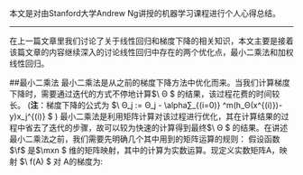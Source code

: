 本文是对由Stanford大学Andrew Ng讲授的机器学习课程进行个人心得总结。

---
在上一篇文章里我们讨论了关于线性回归和梯度下降的相关知识，本文主要是接着该篇文章的内容继续深入的讨论线性回归中存在的两个优化点，最小二乘法和加权线性回归。

##最小二乘法
 最小二乘法是从之前的梯度下降方法中优化而来。当我们计算梯度下降时，需要通过迭代的方式不停地计算$\ Θ $ 的结果，该过程花费的时间较长。 (**注**：梯度下降的公式为 $\ Θ_j := Θ_j - \alpha∑_{(i=0)} ^m(h_Θ(x^{(i)})-y)x_j^{(i)} $ )
 最小二乘法是利用矩阵计算对该过程进行优化，其在计算结果的过程中省去了迭代的步骤，故可以较为快速的计算得到最终$\ Θ $ 的结果。在讲述最小二乘法之前，我们需要先明确几个其中用到的矩阵运算的规则：
 假设函数$\f$ 是$\mxn $ 维的矩阵映射，其中的计算为实数运算。现定义实数矩阵A，映射 $\ f(A) $ 对 A的梯度为: 